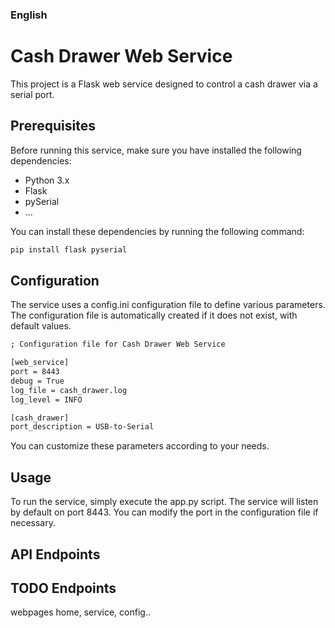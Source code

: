 ### English

# Cash Drawer Web Service

This project is a Flask web service designed to control a cash drawer via a serial port.

## Prerequisites

Before running this service, make sure you have installed the following dependencies:

- Python 3.x
- Flask
- pySerial
- ...

You can install these dependencies by running the following command:

```bash
pip install flask pyserial

```

## Configuration
The service uses a config.ini configuration file to define various parameters. The configuration file is automatically created if it does not exist, with default values.

```bash
; Configuration file for Cash Drawer Web Service

[web_service]
port = 8443
debug = True
log_file = cash_drawer.log
log_level = INFO

[cash_drawer]
port_description = USB-to-Serial
```
You can customize these parameters according to your needs.

## Usage
To run the service, simply execute the app.py script. The service will listen by default on port 8443. You can modify the port in the configuration file if necessary.

## API Endpoints


## TODO Endpoints
webpages home, service, config..


